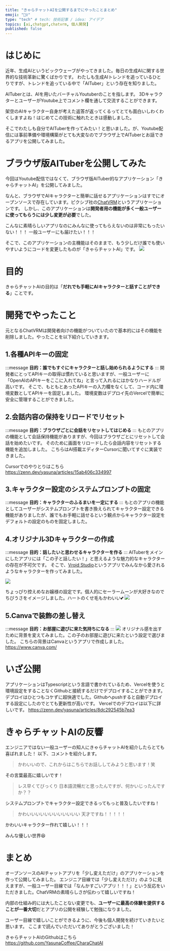 ```yaml
---
title: "きゃらチャットAIを公開するまでにやったことまとめ"
emoji: "🧚‍♀"
type: "tech" # tech: 技術記事 / idea: アイデア
topics: [ai,chatgpt,chatvrm, 個人開発]
published: false
---
```


# はじめに
近年、生成AIというビックウェーブがやってきました。毎日の生成AIに関する世界的な技術革新に驚くばかりです。
わたしも生成AIトレンドを追っているひとりですが、トレンドを追っている中で「AITuber」という存在を知りました。

AITuberとは、AIを用いたバーチャルYoutuberのことを指します。
3DキャラクターとユーザーがYoutube上でコメント欄を通して交流することができます。

架空のAIキャラクター自身が考えた返答が返ってくるってとても面白いしわくわくしますよね！はじめてこの技術に触れたときは感動しました。

そこでわたしも自分でAITuberを作ってみたい！と思いました。が、Youtube配信には事前準備や環境構築がとても大変なのでブラウザ上でAITuberとお話できるアプリを公開してみました。

# ブラウザ版AITuberを公開してみた
今回はYoutube配信ではなくて、ブラウザ版AITuber的なアプリケーション「きゃらチャットAI」を公開してみました。

なんと、ブラウザでAIキャラクターと簡単に話せるアプリケーションはすでにオープンソースで存在しています。ピクシブ社の[ChatVRM](https://github.com/pixiv/ChatVRM)というアプリケーションです。
しかし、このアプリケーションは**開発者用の機能が多く一般ユーザーに使ってもらうには少し変更が必要**でした。

こんなに素晴らしいアプリなのにみんなに使ってもらえないのは非常にもったいない！！！
一般ユーザーにも届けたい！！！

そこで、このアプリケーションの主機能はそのままで、もう少しだけ誰でも使いやすいようにコードを変更したものが「きゃらチャットAI」です。
![](https://storage.googleapis.com/zenn-user-upload/f4a14ff1b57a-20231203.png)

# 目的
きゃらチャットAIの目的は「**だれでも手軽にAIキャラクターと話すことができる**」ことです。

# 開発でやったこと
元となるChatVRMは開発者向けの機能がついていたので基本的にはその機能を削除しました。やったことを以下紹介していきます。

## 1.各種APIキーの固定
:::message
**目的：誰でもすぐにキャラクターと話し始められるようにする**
:::
開発者にとってAPIキーの取得は慣れていると思いますが、一般ユーザーに「OpenAIのAPIキーをここに入れてね」と言って入れるにはかなりハードルが高いです。
そこで、もともとあったAPIキーの入力欄をなくして、コード内に環境変数としてAPIキーを固定しました。
環境変数はデプロイ先のVercelで簡単に安全に管理することができました。

## 2.会話内容の保持をリロードでリセット
:::message
**目的：ブラウザごとに会話をリセットしてはじめる**
:::
もとのアプリの機能として会話保持機能がありますが、今回はブラウザごとにリセットして会話を始めたいです。
そのために画面をリロードしたら会話内容をリセットする機能を追加しました。
こちらはAI搭載エディターCursorに聞いてすぐに実装できました。

Cursorでのやりとりはこちら
https://zenn.dev/yasuna/articles/15ab406c334997


## 3.キャラクター設定のシステムプロンプトの固定
:::message
**目的：キャラクターのふるまいを一定にする**
:::
もとのアプリの機能としてユーザーがシステムプロンプトを書き換えられてキャラクター設定できる機能がありましたが、誰でもお手軽に話せるという観点からキャラクター設定をデフォルトの設定のものを固定しました。

## 4.オリジナル3Dキャラクターの作成
:::message
**目的：話したいと思わせるキャラクターを作る**
:::
AITuberをメインにしたアプリには「この子と話したい！」と思えるような魅力的なキャラクターの存在が不可欠です。
そこで、[Vroid Studio](https://vroid.com/en/studio)というアプリでみんなから愛されるようなキャラクターを作ってみました。

![](https://storage.googleapis.com/zenn-user-upload/a4c4959aab4a-20231106.png)

ちょっぴり控えめなお嬢様の設定です。個人的にセーラームーンが大好きなのでちびうさをイメージしました。ハートのくせ毛もかわいい💕
![](https://storage.googleapis.com/zenn-user-upload/95559e074ac1-20231106.jpg)

## 5.Canvaで装飾の差し替え
:::message
**目的：お部屋に遊びに来た気持ちになる**
:::
![](https://storage.googleapis.com/zenn-user-upload/2fc468629f60-20231118.png)
オリジナル感を出すために背景を変えてみました。この子のお部屋に遊びに来たという設定で選びました。
こちらの背景はCanvaというアプリで作成しました。
https://www.canva.com/

# いざ公開
アプリケーションはTypescriptという言語で書かれているため、Vercelを使うと環境設定をすることなくGithubと接続するだけでデプロイすることができます。
デプロイはひとつもコケずに超快適でした。Githubへpushすると自動デプロイする設定にしたのでとても更新性が高いです。
Vercelでのデプロイは以下に詳しいです。
https://zenn.dev/yasuna/articles/8dc292545b7ea3

# きゃらチャットAIの反響
エンジニアではない一般ユーザーの知人にきゃらチャットAIを紹介したらとても喜ばれました！
以下、コメントを紹介します。

>かわいいので、これからはこちらでお話ししてみようと思います！笑

その言葉最高に嬉しいです！

>レス早くてびっくり
日本語流暢だと思ったんですが、何かいじったんですか？？

システムプロンプトでキャラクター設定できるってもっと普及したいですね！

>かわいいいいいいいいいいいい
天才ですね！！！！！

かわいいキャラクター作れて嬉しい！！！

みんな優しい世界😆

# まとめ
オープンソースのAIチャットアプリを「少し変えただけ」のアプリケーションを作って公開してみました。
エンジニア目線では「少し変えただけ」のように見えますが、一般ユーザー目線では「なんかすごいアプリ！！！」という反応をいただきました。ChatVRMの素晴らしさが伝わって嬉しいですね！

内部の仕組み的には大したことない変更でも、**ユーザーに最高の体験を提供することが一番大切**だとアプリの公開を経験して勉強になりました。

ユーザー目線で嬉しいことができるように、今後も個人開発を続けていきたいと思います。
ここまで読んでいただいてありがとうございました！

きゃらチャットAIのGithubはこちら
https://github.com/YasunaCoffee/CharaChatAI